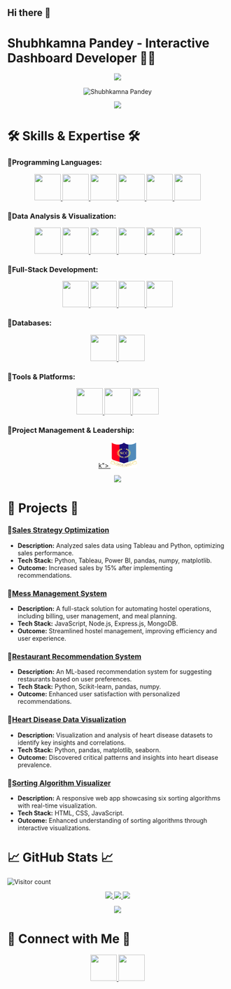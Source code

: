 ## Hi there 👋

<!--
**zShubh/zShubh** is a ✨ _special_ ✨ repository because its `README.md` (this file) appears on your GitHub profile.

Here are some ideas to get you started:

- 🔭 I’m currently working on ...
- 🌱 I’m currently learning ...
- 👯 I’m looking to collaborate on ...
- 🤔 I’m looking for help with ...
- 💬 Ask me about ...
- 📫 How to reach me: ...
- 😄 Pronouns: ...
- ⚡ Fun fact: ...
-->
# Shubhkamna Pandey - Interactive Dashboard Developer 👩‍💻

<p align="center">
  <img src="img.png" width="35%">
</p>

<div align="center">
  <img src="https://readme-typing-svg.herokuapp.com?font=Kaushan+Script&size=40&duration=3500&color=447FF7&background=FFFFFF00&center=true&vCenter=true&width=650&height=55&lines=Hey!+It's+Shubhkamna+Pandey+%F0%9F%91%8B%F0%9F%8F%BB;I+am+an+Interactive+Dashboard+Developer+%F0%9F%93%88;I+am+from+India+%F0%9F%87%AE%F0%9F%87%B3;Building+Data-Driven+Insights+%F0%9F%93%8A" alt="Shubhkamna Pandey" width="650" height="55">
</div>

<p align="center">
  <img src="https://user-images.githubusercontent.com/73097560/115834477-dbab4500-a447-11eb-908a-139a6edaec5c.gif">
</p>

# 🛠 Skills & Expertise 🛠

### 🔹Programming Languages:

<p align="center">
  <a href="https://www.python.org/" target="_blank">
    <img src="https://img.icons8.com/color/452/python.png" height=60 width=60 />
  </a>
  <a href="https://en.cppreference.com/w/cpp" target="_blank">
    <img src="https://img.icons8.com/color/452/c-plus-plus-logo.png" height=60 width=60 />
  </a>
  <a href="https://www.cprogramming.com/" target="_blank">
    <img src="https://img.icons8.com/color/452/c-programming.png" height=60 width=60 />
  </a>
  <a href="https://developer.mozilla.org/en-US/docs/Web/JavaScript" target="_blank">
    <img src="https://img.icons8.com/color/452/javascript.png" height=60 width=60 />
  </a>
  <a href="https://www.w3.org/html/" target="_blank">
    <img src="https://img.icons8.com/color/452/html-5.png" height=60 width=60 />
  </a>
  <a href="https://www.w3.org/Style/CSS/Overview.en.html" target="_blank">
    <img src="https://img.icons8.com/color/452/css3.png" height=60 width=60 />
  </a>
</p>

### 🔹Data Analysis & Visualization:

<p align="center">
  <a href="https://www.tableau.com/" target="_blank">
    <img src="https://img.icons8.com/color/452/tableau-software.png" height=60 width=60 />
  </a>
  <a href="https://powerbi.microsoft.com/" target="_blank">
    <img src="https://img.icons8.com/color/452/power-bi.png" height=60 width=60 />
  </a>
  <a href="https://pandas.pydata.org/" target="_blank">
    <img src="https://img.icons8.com/color/452/pandas.png" height=60 width=60 />
  </a>
  <a href="https://numpy.org/" target="_blank">
    <img src="https://img.icons8.com/color/452/numpy.png" height=60 width=60 />
  </a>
  <a href="https://matplotlib.org/" target="_blank">
    <img src="https://img.icons8.com/color/452/matplotlib.png" height=60 width=60 />
  </a>
  <a href="https://streamlit.io/" target="_blank">
    <img src="https://streamlit.io/images/brand/streamlit-mark-color.png" height=60 width=60 />
  </a>
</p>

### 🔹Full-Stack Development:

<p align="center">
  <a href="https://nodejs.org/" target="_blank">
    <img src="https://img.icons8.com/color/452/nodejs.png" height=60 width=60 />
  </a>
  <a href="https://expressjs.com/" target="_blank">
    <img src="https://img.icons8.com/color/452/express-js.png" height=60 width=60 />
  </a>
  <a href="https://www.mongodb.com/" target="_blank">
    <img src="https://img.icons8.com/color/452/mongodb.png" height=60 width=60 />
  </a>
  <a href="https://getbootstrap.com/" target="_blank">
    <img src="https://img.icons8.com/color/452/bootstrap.png" height=60 width=60 />
  </a>
</p>

### 🔹Databases:

<p align="center">
  <a href="https://www.mysql.com/" target="_blank">
    <img src="https://img.icons8.com/color/452/mysql-logo.png" height=60 width=60 />
  </a>
  <a href="https://www.sqlite.org/index.html" target="_blank">
    <img src="https://img.icons8.com/color/452/sqlite.png" height=60 width=60 />
  </a>
</p>

### 🔹Tools & Platforms:

<p align="center">
  <a href="https://git-scm.com/" target="_blank">
    <img src="https://img.icons8.com/color/452/git.png" height=60 width=60 />
  </a>
  <a href="https://github.com/" target="_blank">
    <img src="https://img.icons8.com/color/452/github.png" height=60 width=60 />
  </a>
  <a href="https://www.microsoft.com/en-us/microsoft-365/excel" target="_blank">
    <img src="https://img.icons8.com/color/452/microsoft-excel.png" height=60 width=60 />
  </a>
</p>

### 🔹Project Management & Leadership:

<p align="center">
  <a href="https://www.nccindia.nic.in/" target="_blank">k">
    <img src="https://github.com/zShubh/zShubh/blob/main/ncc.png" height=60 width=60 />
  </a>
</p>

<p align="center">
  <img src="https://user-images.githubusercontent.com/73097560/115834477-dbab4500-a447-11eb-908a-139a6edaec5c.gif">
</p>

# 🚀 Projects 🚀

### 🔹[Sales Strategy Optimization](https://github.com/zShubh/Sales-Strategy-Optimization)
- **Description:** Analyzed sales data using Tableau and Python, optimizing sales performance.
- **Tech Stack:** Python, Tableau, Power BI, pandas, numpy, matplotlib.
- **Outcome:** Increased sales by 15% after implementing recommendations.

### 🔹[Mess Management System](https://github.com/zShubh/Mess-Management-System)
- **Description:** A full-stack solution for automating hostel operations, including billing, user management, and meal planning.
- **Tech Stack:** JavaScript, Node.js, Express.js, MongoDB.
- **Outcome:** Streamlined hostel management, improving efficiency and user experience.

### 🔹[Restaurant Recommendation System](https://github.com/zShubh/Restaurant-Recommendation)
- **Description:** An ML-based recommendation system for suggesting restaurants based on user preferences.
- **Tech Stack:** Python, Scikit-learn, pandas, numpy.
- **Outcome:** Enhanced user satisfaction with personalized recommendations.

### 🔹[Heart Disease Data Visualization](https://github.com/zShubh/Data-Visualization-on-Heart-Disease-Dataset)
- **Description:** Visualization and analysis of heart disease datasets to identify key insights and correlations.
- **Tech Stack:** Python, pandas, matplotlib, seaborn.
- **Outcome:** Discovered critical patterns and insights into heart disease prevalence.

### 🔹[Sorting Algorithm Visualizer](https://github.com/zShubh/SortingAlgo-Visualizer)
- **Description:** A responsive web app showcasing six sorting algorithms with real-time visualization.
- **Tech Stack:** HTML, CSS, JavaScript.
- **Outcome:** Enhanced understanding of sorting algorithms through interactive visualizations.

# 📈 GitHub Stats 📈

![Visitor count](https://komarev.com/ghpvc/?username=zShubh&color=447ff7&label=Visitor+count)

<p align="center">
  <a href="https://github.com/zShubh">
    <img src="https://github-readme-stats.vercel.app/api?username=zShubh&show_icons=true&theme=github_dark&hide_border=true" />
    <img src="https://github-readme-streak-stats.herokuapp.com/?user=zShubh&theme=github-dark-blue&hide_border=true" />
    <img src="https://activity-graph.herokuapp.com/graph?username=zShubh&theme=react-dark" />
  </a>
</p>

<p align="center">
  <img src="https://user-images.githubusercontent.com/73097560/115834477-dbab4500-a447-11eb-908a-139a6edaec5c.gif">
</p>

# 🌟 Connect with Me 🌟

<p align="center">
  <a href="https://www.linkedin.com/in/shubhkamna-pandey-a04925254" target="_blank">
    <img src="https://img.icons8.com/color/452/linkedin.png" height=60 width=60 />
  </a>
  <a href="mailto:shubhkamna13pandey520@gmail.com" target="_blank">
    <img src="https://img.icons8.com/color/452/gmail.png" height=60 width=60 />
  </a>
</p>

